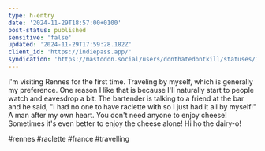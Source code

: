 ```yaml
---
type: h-entry
date: '2024-11-29T18:57:00+0100'
post-status: published
sensitive: 'false'
updated: '2024-11-29T17:59:28.182Z'
client_id: 'https://indiepass.app/'
syndication: 'https://mastodon.social/users/donthatedontkill/statuses/113567541036816347'
---
```

I'm visiting Rennes for the first time. Traveling by myself, which is generally my preference. One reason I like that is because I'll naturally start to people watch and eavesdrop a bit. The bartender is talking to a friend at the bar and he said, "I had no one to have raclette with so I just had it all by myself!" A man after my own heart. You don't need anyone to enjoy cheese! Sometimes it's even better to enjoy the cheese alone! Hi ho the dairy-o!

#rennes #raclette #france #travelling
